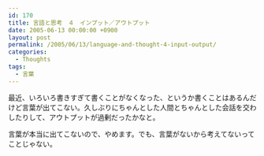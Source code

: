 ```yaml
---
id: 170
title: 言語と思考　４　インプット／アウトプット
date: 2005-06-13 00:00:00 +0900
layout: post
permalink: /2005/06/13/language-and-thought-4-input-output/
categories:
  - Thoughts
tags:
  - 言葉
---
```

最近、いろいろ書きすぎて書くことがなくなった、というか書くことはあるんだけど言葉が出てこない。久しぶりにちゃんとした人間とちゃんとした会話を交わしたりして、アウトプットが過剰だったかなと。

言葉が本当に出てこないので、やめます。でも、言葉がないから考えてないってことじゃない。
